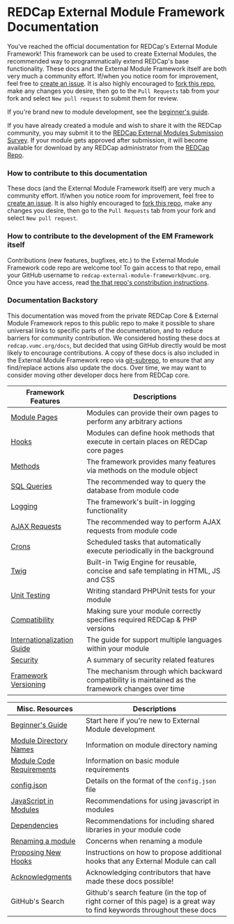 # REDCap External Module Framework Documentation

You've reached the official documentation for REDCap's External Module Framework!  This framework can be used to create External Modules, the recommended way to programmatically extend REDCap's base functionality.  These docs and the External Module Framework itself are both very much a community effort. If/when you notice room for improvement, feel free to [create an issue](https://github.com/vanderbilt-redcap/external-module-framework-docs/issues/new).  It is also highly encouraged to [fork this repo](https://github.com/vanderbilt-redcap/external-module-framework-docs/fork), make any changes you desire, then go to the `Pull Requests` tab from your fork and select `New pull request` to submit them for review.

If you're brand new to module development, see the [beginner's guide](guide.md).

If you have already created a module and wish to share it with the REDCap community, you may submit it to the [REDCap External Modules Submission Survey](https://redcap.vumc.org/surveys/?s=X83KEHJ7EA). If your module gets approved after submission, it will become available for download by any REDCap administrator from the [REDCap Repo](https://redcap.vumc.org/consortium/modules/).

### How to contribute to this documentation

These docs (and the External Module Framework itself) are very much a community effort. If/when you notice room for improvement, feel free to [create an issue](https://github.com/vanderbilt-redcap/external-module-framework-docs/issues/new).  It is also highly encouraged to [fork this repo](https://github.com/vanderbilt-redcap/external-module-framework-docs/fork), make any changes you desire, then go to the `Pull Requests` tab from your fork and select `New pull request`.

### How to contribute to the development of the EM Framework itself

Contributions (new features, bugfixes, etc.) to the External Module Framework code repo are welcome too!  To gain access to that repo, email your GitHub username to `redcap-external-module-framework@vumc.org`.  Once you have access, read [the that repo's constribution instructions](https://github.com/vanderbilt-redcap/external-module-framework/blob/testing/CONTRIBUTING.md).

### Documentation Backstory

This documentation was moved from the private REDCap Core & External Module Framework repos to this public repo to make it possible to share universal links to specific parts of the documentation, and to reduce barriers for community contribution.  We considered hosting these docs at `redcap.vumc.org/docs`, but decided that using GitHub directly would be most likely to encourage contributions.  A copy of these docs is also included in the External Module Framework repo via [git-subrepo](https://github.com/ingydotnet/git-subrepo), to ensure that any find/replace actions also update the docs.  Over time, we may want to consider moving other developer docs here from REDCap core.

Framework Features | Descriptions
-|-
[Module Pages](pages.md) | Modules can provide their own pages to perform any arbitrary actions
[Hooks](hooks.md) | Modules can define hook methods that execute in certain places on REDCap core pages
[Methods](methods/README.md) | The framework provides many features via methods on the module object
[SQL Queries](methods/querying.md) | The recommended way to query the database from module code
[Logging](methods/logs.md) | The framework's built-in logging functionality
[AJAX Requests](ajax.md) | The recommended way to perform AJAX requests from module code
[Crons](crons.md) | Scheduled tasks that automatically execute periodically in the background
[Twig](twig.md) | Built-in Twig Engine for reusable, concise and safe templating in HTML, JS and CSS
[Unit Testing](unit-testing.md) | Writing standard PHPUnit tests for your module
[Compatibility](compatibility.md) | Making sure your module correctly specifies required REDCap & PHP versions
[Internationalization Guide](i18n-guide.md) | The guide for support multiple languages within your module
[Security](security.md) | A summary of security related features
[Framework Versioning](versions/README.md) | The mechanism through which backward compatibility is maintained as the framework changes over time

Misc. Resources | Descriptions
-|-
[Beginner's Guide](guide.md) | Start here if you're new to External Module development
[Module Directory Names](directory-names.md) | Information on module directory naming
[Module Code Requirements](requirements.md) | Information on basic module requirements
[config.json](config.md) | Details on the format of the `config.json` file
[JavaScript in Modules](javascript.md) | Recommendations for using javascript in modules
[Dependencies](dependencies.md) | Recommendations for including shared libraries in your module code
[Renaming a module](renaming.md) | Concerns when renaming a module
[Proposing New Hooks](new-hooks.md) | Instructions on how to propose additional hooks that any External Module can call
[Acknowledgments](ACKNOWLEDGEMENTS.md) | Acknowledging contributors that have made these docs possible!
GitHub's Search | Github's search feature (in the top of right corner of this page) is a great way to find keywords throughout these docs
